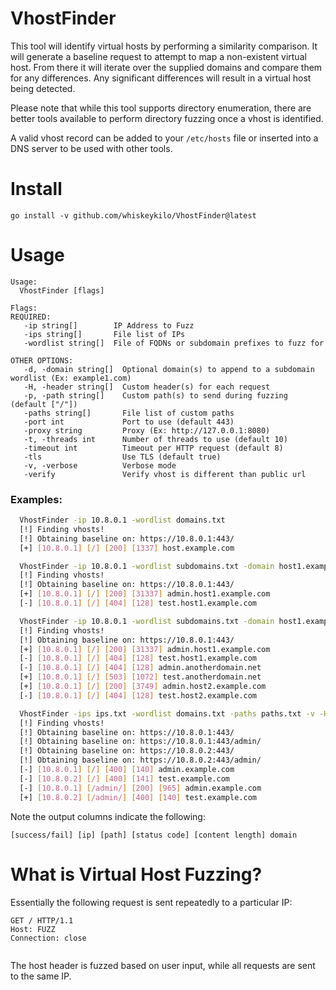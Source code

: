 # VhostFinder
This tool will identify virtual hosts by performing a similarity comparison. It will generate a baseline request to attempt to map a non-existent virtual host. From there it will iterate over the supplied domains and compare them for any differences. Any significant differences will result in a virtual host being detected.

Please note that while this tool supports directory enumeration, there are better tools available to perform directory fuzzing once a vhost is identified.

A valid vhost record can be added to your `/etc/hosts` file or inserted into a DNS server to be used with other tools.

# Install

```
go install -v github.com/whiskeykilo/VhostFinder@latest
```

# Usage

```
Usage:
  VhostFinder [flags]

Flags:
REQUIRED:
   -ip string[]        IP Address to Fuzz
   -ips string[]       File list of IPs
   -wordlist string[]  File of FQDNs or subdomain prefixes to fuzz for

OTHER OPTIONS:
   -d, -domain string[]  Optional domain(s) to append to a subdomain wordlist (Ex: example1.com)
   -H, -header string[]  Custom header(s) for each request
   -p, -path string[]    Custom path(s) to send during fuzzing (default ["/"])
   -paths string[]       File list of custom paths
   -port int             Port to use (default 443)
   -proxy string         Proxy (Ex: http://127.0.0.1:8080)
   -t, -threads int      Number of threads to use (default 10)
   -timeout int          Timeout per HTTP request (default 8)
   -tls                  Use TLS (default true)
   -v, -verbose          Verbose mode
   -verify               Verify vhost is different than public url
```

### Examples:
```bash
  VhostFinder -ip 10.8.0.1 -wordlist domains.txt
  [!] Finding vhosts!
  [!] Obtaining baseline on: https://10.8.0.1:443/
  [+] [10.8.0.1] [/] [200] [1337] host.example.com

  VhostFinder -ip 10.8.0.1 -wordlist subdomains.txt -domain host1.example.com -v
  [!] Finding vhosts!
  [!] Obtaining baseline on: https://10.8.0.1:443/
  [+] [10.8.0.1] [/] [200] [31337] admin.host1.example.com
  [-] [10.8.0.1] [/] [404] [128] test.host1.example.com

  VhostFinder -ip 10.8.0.1 -wordlist subdomains.txt -domain host1.example.com -domain anotherdomain.net -domain host2.example.com -v
  [!] Finding vhosts!
  [!] Obtaining baseline on: https://10.8.0.1:443/
  [+] [10.8.0.1] [/] [200] [31337] admin.host1.example.com
  [-] [10.8.0.1] [/] [404] [128] test.host1.example.com
  [-] [10.8.0.1] [/] [404] [128] admin.anotherdomain.net
  [+] [10.8.0.1] [/] [503] [1072] test.anotherdomain.net
  [+] [10.8.0.1] [/] [200] [3749] admin.host2.example.com
  [-] [10.8.0.1] [/] [404] [128] test.host2.example.com

  VhostFinder -ips ips.txt -wordlist domains.txt -paths paths.txt -v -H "X-Forwarded-For: 127.0.0.1" -H "User-Agent: curl/7.81.0"
  [!] Finding vhosts!
  [!] Obtaining baseline on: https://10.8.0.1:443/
  [!] Obtaining baseline on: https://10.8.0.1:443/admin/
  [!] Obtaining baseline on: https://10.8.0.2:443/
  [!] Obtaining baseline on: https://10.8.0.2:443/admin/
  [-] [10.8.0.1] [/] [400] [140] admin.example.com
  [-] [10.8.0.2] [/] [400] [141] test.example.com
  [-] [10.8.0.1] [/admin/] [200] [965] admin.example.com
  [+] [10.8.0.2] [/admin/] [400] [140] test.example.com
```

Note the output columns indicate the following:

```
[success/fail] [ip] [path] [status code] [content length] domain
```

# What is Virtual Host Fuzzing?

Essentially the following request is sent repeatedly to a particular IP:

```
GET / HTTP/1.1
Host: FUZZ
Connection: close


```

The host header is fuzzed based on user input, while all requests are sent to the same IP. 

